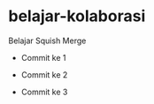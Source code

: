 # belajar-kolaborasi


Belajar Squish Merge<br>
 + Commit ke 1 <br>
 - Commit ke 2 <br>
 + Commit ke 3 <br>
